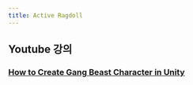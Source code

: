 ```yaml
---
title: Active Ragdoll
---
```


## Youtube 강의

### [How to Create Gang Beast Character in Unity](https://youtu.be/-pX-PobRLzk)